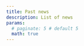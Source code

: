 ```yaml
---
title: Past news
description: List of news
params:
  # paginate: 5 # default 5
  math: true
---
```

